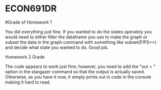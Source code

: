 # ECON691DR

#Grade of Homework 1

You did everything just fine. If you wanted to do the states sperately you would need to either filter the dataframe you use to make the graph or subset the data in the graph command with something like subset(FIPS==) and decide what state you wanted to do. Good job.

Homework 2 Grade

The code appears to work just fine; however, you need to add the "out = " option in the stargazer command so that the output is actually saved. Otherwise, as you have it now, it simply prints out in code in the console making it hard to read.
